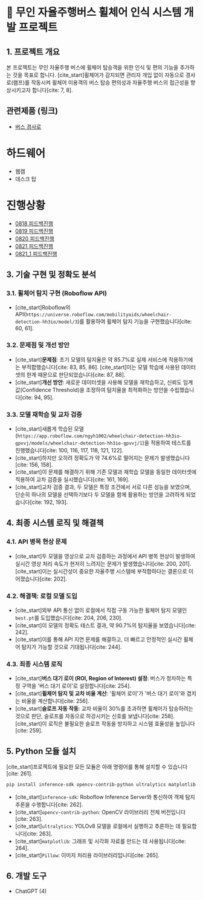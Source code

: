 # 🚌 무인 자율주행버스 휠체어 인식 시스템 개발 프로젝트

## 1\. 프로젝트 개요

본 프로젝트는 무인 자율주행 버스에 휠체어 탑승객을 위한 인식 및 편의 기능을 추가하는 것을 목표로 합니다. [cite\_start]휠체어가 감지되면 관리자 개입 없이 자동으로 경사로(램프)를 작동시켜 휠체어 이용객의 버스 탑승 편의성과 자율주행 버스의 접근성을 향상시키고자 합니다[cite: 7, 8].

## 관련제품 (링크)
- [버스 경사로](https://kr.made-in-china.com/co_czxinder/product_Disabled-Electric-Aluminum-Wheelchair-Ramp-for-Low-Floor-Bus-with-350kg-Loading-EWR-_eghirugng.html)
# 하드웨어
- 웹캠
- 데스크 탑 
# 진행상황
- [0818 피드백진행](/feedback/0818.md)
- [0819 피드백진행](/feedback/0819.md)
- [0820 피드백진행](/feedback/0820.md)
- [0821 피드백진행](/feedback/0821.md)
- [0821_1 피드백진행](/feedback/0821_1.md)

## 3\. 기술 구현 및 정확도 분석

### 3.1. 휠체어 탐지 구현 (Roboflow API)

  * [cite\_start]Roboflow의 API(`https://universe.roboflow.com/mobilityaids/wheelchair-detection-hh3io/model/3`)를 활용하여 휠체어 탐지 기능을 구현했습니다[cite: 60, 61].

### 3.2. 문제점 및 개선 방안

  * [cite\_start]**문제점**: 초기 모델의 탐지율은 약 85.7%로 실제 서비스에 적용하기에는 부적합했습니다[cite: 83, 85, 86]. [cite\_start]이는 모델 학습에 사용된 데이터셋의 한계 때문으로 판단되었습니다[cite: 87, 88].
  * [cite\_start]**개선 방안**: 새로운 데이터셋을 사용해 모델을 재학습하고, 신뢰도 임계값(Confidence Threshold)을 조정하여 탐지율을 최적화하는 방안을 수립했습니다[cite: 94, 95].

### 3.3. 모델 재학습 및 교차 검증

  * [cite\_start]새롭게 학습된 모델(`https://app.roboflow.com/ngyh1002/wheelchair-detection-hh3io-gpvvj/models/wheelchair-detection-hh3io-gpvvj/1`)을 적용하여 테스트를 진행했습니다[cite: 100, 116, 117, 118, 121, 122].
  * [cite\_start]하지만 오히려 정확도가 약 74.6%로 떨어지는 문제가 발생했습니다[cite: 156, 158].
  * [cite\_start]이 문제를 해결하기 위해 기존 모델과 재학습 모델을 동일한 데이터셋에 적용하여 교차 검증을 실시했습니다[cite: 161, 169].
  * [cite\_start]교차 검증 결과, 두 모델은 특정 조건에서 서로 다른 성능을 보였으며, 단순히 하나의 모델을 선택하기보다 두 모델을 함께 활용하는 방안을 고려하게 되었습니다[cite: 192, 193].

## 4\. 최종 시스템 로직 및 해결책

### 4.1. API 병목 현상 문제

  * [cite\_start]두 모델을 영상으로 교차 검증하는 과정에서 API 병목 현상이 발생하여 실시간 영상 처리 속도가 현저히 느려지는 문제가 발생했습니다[cite: 200, 201]. [cite\_start]이는 실시간성이 중요한 자율주행 시스템에 부적합하다는 결론으로 이어졌습니다[cite: 202].

### 4.2. 해결책: 로컬 모델 도입

  * [cite\_start]외부 API 통신 없이 로컬에서 직접 구동 가능한 휠체어 탐지 모델인 `best.pt`를 도입했습니다[cite: 204, 206, 230].
  * [cite\_start]이 모델의 정확도 테스트 결과, 약 90.7%의 탐지율을 보였습니다[cite: 242].
  * [cite\_start]이를 통해 API 지연 문제를 해결하고, 더 빠르고 안정적인 실시간 휠체어 탐지가 가능할 것으로 기대됩니다[cite: 244].

### 4.3. 최종 시스템 로직

  * [cite\_start]**버스 대기 로이 (ROI, Region of Interest) 설정**: 버스가 정차하는 특정 구역을 '버스 대기 로이'로 설정합니다[cite: 254].
  * [cite\_start]**휠체어 탐지 및 교차 비율 계산**: '휠체어 로이'가 '버스 대기 로이'와 겹치는 비율을 계산합니다[cite: 256].
  * [cite\_start]**슬로프 자동 작동**: 교차 비율이 30%를 초과하면 휠체어가 탑승하려는 것으로 판단, 슬로프를 자동으로 하강시키는 신호를 보냅니다[cite: 258]. [cite\_start]이 로직은 불필요한 슬로프 작동을 방지하고 시스템 효율성을 높입니다[cite: 259].


## 5\. Python 모듈 설치

[cite\_start]프로젝트에 필요한 모든 모듈은 아래 명령어를 통해 설치할 수 있습니다[cite: 261].

```bash
pip install inference-sdk opencv-contrib-python ultralytics matplotlib Pillow
```

  * [cite\_start]`inference-sdk`: Roboflow Inference Server와 통신하여 객체 탐지 추론을 수행합니다[cite: 262].
  * [cite\_start]`opencv-contrib-python`: OpenCV 라이브러리 전체 버전입니다[cite: 263].
  * [cite\_start]`ultralytics`: YOLOv8 모델을 로컬에서 실행하고 추론하는 데 필요합니다[cite: 263].
  * [cite\_start]`matplotlib`: 그래프 및 시각화 자료를 만드는 데 사용됩니다[cite: 264].
  * [cite\_start]`Pillow`: 이미지 처리용 라이브러리입니다[cite: 265].

## 6\. 개발 도구

  * ChatGPT (4)
